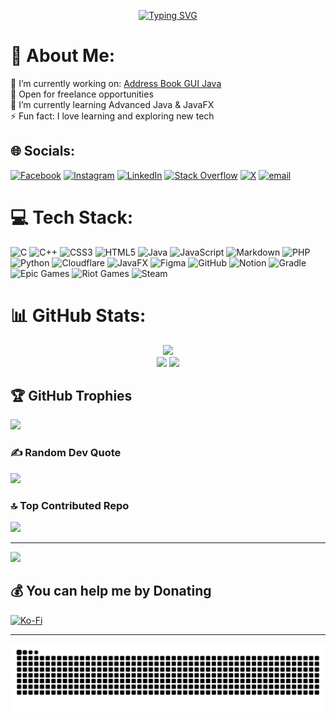 <p align="center">
  <a href="https://git.io/typing-svg">
    <img src="https://readme-typing-svg.demolab.com?font=Fira+Code&size=25&pause=1000&color=E9E9E9&center=true&vCenter=true&width=1040&lines=Hello+%F0%9F%91%8B+I'm+Sumoon+Byanjankar" alt="Typing SVG" />
  </a>
</p>

# 💫 About Me:
🔭 I’m currently working on: [Address Book GUI Java](https://github.com/PhantomBenz/Address-Book-GUI-Java)<br>
👯 Open for freelance opportunities<br>
🌱 I’m currently learning Advanced Java & JavaFX<br>
⚡ Fun fact: I love learning and exploring new tech


## 🌐 Socials:
[![Facebook](https://img.shields.io/badge/Facebook-%231877F2.svg?logo=Facebook&logoColor=white)](https://facebook.com/sumoondev) [![Instagram](https://img.shields.io/badge/Instagram-%23E4405F.svg?logo=Instagram&logoColor=white)](https://instagram.com/sumoonbenz) [![LinkedIn](https://img.shields.io/badge/LinkedIn-%230077B5.svg?logo=linkedin&logoColor=white)](https://linkedin.com/in/sumoon-byanjankar) [![Stack Overflow](https://img.shields.io/badge/-Stackoverflow-FE7A16?logo=stack-overflow&logoColor=white)](https://stackoverflow.com/users/31244994) [![X](https://img.shields.io/badge/X-black.svg?logo=X&logoColor=white)](https://x.com/SumoonDev) [![email](https://img.shields.io/badge/Email-D14836?logo=gmail&logoColor=white)](mailto:stu@sumoonbyanjankar.com.np) 

# 💻 Tech Stack:
![C](https://img.shields.io/badge/c-%2300599C.svg?style=for-the-badge&logo=c&logoColor=white) ![C++](https://img.shields.io/badge/c++-%2300599C.svg?style=for-the-badge&logo=c%2B%2B&logoColor=white) ![CSS3](https://img.shields.io/badge/css3-%231572B6.svg?style=for-the-badge&logo=css3&logoColor=white) ![HTML5](https://img.shields.io/badge/html5-%23E34F26.svg?style=for-the-badge&logo=html5&logoColor=white) ![Java](https://img.shields.io/badge/java-%23ED8B00.svg?style=for-the-badge&logo=openjdk&logoColor=white) ![JavaScript](https://img.shields.io/badge/javascript-%23323330.svg?style=for-the-badge&logo=javascript&logoColor=%23F7DF1E) ![Markdown](https://img.shields.io/badge/markdown-%23000000.svg?style=for-the-badge&logo=markdown&logoColor=white) ![PHP](https://img.shields.io/badge/php-%23777BB4.svg?style=for-the-badge&logo=php&logoColor=white) ![Python](https://img.shields.io/badge/python-3670A0?style=for-the-badge&logo=python&logoColor=ffdd54) ![Cloudflare](https://img.shields.io/badge/Cloudflare-F38020?style=for-the-badge&logo=Cloudflare&logoColor=white) ![JavaFX](https://img.shields.io/badge/javafx-%23FF0000.svg?style=for-the-badge&logo=javafx&logoColor=white) ![Figma](https://img.shields.io/badge/figma-%23F24E1E.svg?style=for-the-badge&logo=figma&logoColor=white) ![GitHub](https://img.shields.io/badge/github-%23121011.svg?style=for-the-badge&logo=github&logoColor=white) ![Notion](https://img.shields.io/badge/Notion-%23000000.svg?style=for-the-badge&logo=notion&logoColor=white) ![Gradle](https://img.shields.io/badge/Gradle-02303A.svg?style=for-the-badge&logo=Gradle&logoColor=white) ![Epic Games](https://img.shields.io/badge/epicgames-%23313131.svg?style=for-the-badge&logo=epicgames&logoColor=white) ![Riot Games](https://img.shields.io/badge/riotgames-D32936.svg?style=for-the-badge&logo=riotgames&logoColor=white) ![Steam](https://img.shields.io/badge/steam-%23000000.svg?style=for-the-badge&logo=steam&logoColor=white)


# 📊 GitHub Stats:
<div align="center">
  <img src="https://github-readme-stats.vercel.app/api?username=PhantomBenz&theme=transparent&hide_border=true&include_all_commits=false&count_private=false" width="55%"/> <br>
	<img src="https://github-readme-streak-stats.herokuapp.com/?user=PhantomBenz&theme=transparent&hide_border=true" width="50%" />
  <img src="https://github-readme-stats.vercel.app/api/top-langs/?username=PhantomBenz&theme=transparent&hide_border=true&include_all_commits=false&count_private=false&layout=compact" width="36%" /> </br>
</div>

## 🏆 GitHub Trophies
![](https://github-profile-trophy.vercel.app/?username=PhantomBenz&theme=tokyonight&no-frame=true&no-bg=true&margin-w=4)


### ✍️ Random Dev Quote
![](https://quotes-github-readme.vercel.app/api?type=horizontal&theme=dark)


### 🔝 Top Contributed Repo
![](https://github-contributor-stats.vercel.app/api?username=PhantomBenz&limit=5&theme=transparent&combine_all_yearly_contributions=true)

---

[![](https://visitcount.itsvg.in/api?id=PhantomBenz&icon=2&color=1)](https://visitcount.itsvg.in)

## 💰 You can help me by Donating
<a href="https://ko-fi.com/sumoonbyanjankar" target="_blank">
    <img src="https://img.shields.io/badge/Ko--fi-F16061?style=for-the-badge&logo=ko-fi&logoColor=white" alt="Ko-Fi" />
</a>

---
<!-- Snake Animation -->
<div align="center">
	<picture>
	  <source media="(prefers-color-scheme: dark)" srcset="https://raw.githubusercontent.com/PhantomBenz/PhantomBenz/output/github-contribution-grid-snake-dark.svg">
	  <source media="(prefers-color-scheme: light)" srcset="https://raw.githubusercontent.com/PhantomBenz/PhantomBenz/output/github-contribution-grid-snake.svg">
	  <img alt="github contribution grid snake animation" src="https://raw.githubusercontent.com/PhantomBenz/PhantomBenz/output/github-contribution-grid-snake.svg">
	</picture>
</div>  

<!-- Created with GPRM -->
